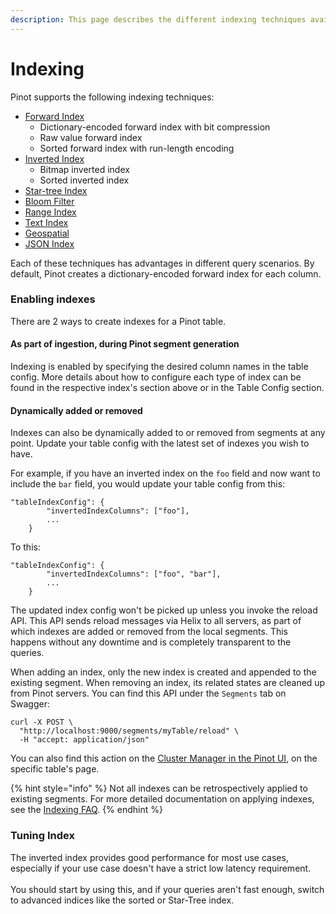 ```yaml
---
description: This page describes the different indexing techniques available in Pinot
---
```


# Indexing

Pinot supports the following indexing techniques:

* [Forward Index](forward-index.md)
  * Dictionary-encoded forward index with bit compression
  * Raw value forward index
  * Sorted forward index with run-length encoding
* [Inverted Index](inverted-index.md)
  * Bitmap inverted index
  * Sorted inverted index
* [Star-tree Index](star-tree-index.md)
* [Bloom Filter](bloom-filter.md)
* [Range Index](range-index.md)
* [Text Index](text-search-support.md)
* [Geospatial](geospatial-support.md)
* [JSON Index](json-index.md)

Each of these techniques has advantages in different query scenarios. By default, Pinot creates a dictionary-encoded forward index for each column.&#x20;

### Enabling indexes

There are 2 ways to create indexes for a Pinot table.&#x20;

#### As part of ingestion, during Pinot segment generation

Indexing is enabled by specifying the desired column names in the table config. More details about how to configure each type of index can be found in the respective index's section above or in the Table Config section.

#### Dynamically added or removed

Indexes can also be dynamically added to or removed from segments at any point. Update your table config with the latest set of indexes you wish to have.&#x20;

For example, if you have an inverted index on the `foo` field and now want to include the `bar` field, you would update your table config from this:

```
"tableIndexConfig": {
        "invertedIndexColumns": ["foo"],
        ...
    }
```

To this:

```
"tableIndexConfig": {
        "invertedIndexColumns": ["foo", "bar"],
        ...
    }
```

The updated index config won't be picked up unless you invoke the reload API. This API sends reload messages via Helix to all servers, as part of which indexes are added or removed from the local segments. This happens without any downtime and is completely transparent to the queries.&#x20;

When adding an index, only the new index is created and appended to the existing segment. When removing an index, its related states are cleaned up from Pinot servers. You can find this API under the `Segments` tab on Swagger:

```
curl -X POST \
  "http://localhost:9000/segments/myTable/reload" \
  -H "accept: application/json"
```

You can also find this action on the [Cluster Manager in the Pinot UI](https://docs.pinot.apache.org/basics/components/exploring-pinot#cluster-manager), on the specific table's page.

{% hint style="info" %}
Not all indexes can be retrospectively applied to existing segments. For more detailed documentation on applying indexes, see the [Indexing FAQ](../getting-started/frequent-questions/ingestion-faq.md#indexing).
{% endhint %}

### Tuning Index

The inverted index provides good performance for most use cases, especially if your use case doesn't have a strict low latency requirement. \
\
You should start by using this, and if your queries aren't fast enough, switch to advanced indices like the sorted or Star-Tree index.
